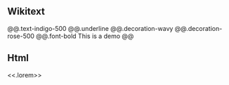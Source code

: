 ## Wikitext

@@.text-indigo-500
@@.underline
@@.decoration-wavy
@@.decoration-rose-500
@@.font-bold
This is a demo 
@@

## Html

<div class="text-indigo-500
underline
decoration-wavy
decoration-indigo-500 indent-4
" >

<<.lorem>>

</div>